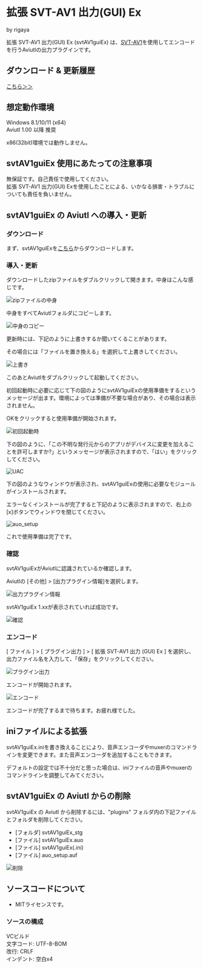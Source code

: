 
# 拡張 SVT-AV1 出力(GUI) Ex  
by rigaya  

拡張 SVT-AV1 出力(GUI) Ex (svtAV1guiEx) は、[SVT-AV1](https://gitlab.com/AOMediaCodec/SVT-AV1)を使用してエンコードを行うAviutlの出力プラグインです。

## ダウンロード & 更新履歴
[こちら＞＞](https://github.com/rigaya/svtAV1guiEx/releases)

## 想定動作環境
Windows 8.1/10/11 (x64)  
Aviutl 1.00 以降 推奨

x86(32bit)環境では動作しません。

## svtAV1guiEx 使用にあたっての注意事項
無保証です。自己責任で使用してください。  
拡張 SVT-AV1 出力(GUI) Exを使用したことによる、いかなる損害・トラブルについても責任を負いません。  

## svtAV1guiEx の Aviutl への導入・更新

### ダウンロード

まず、svtAV1guiExを[こちら](https://github.com/rigaya/svtAV1guiEx/releases)からダウンロードします。

### 導入・更新

ダウンロードしたzipファイルをダブルクリックして開きます。中身はこんな感じです。

![zipファイルの中身](./data/svtAV1guiEx_1_00_install_02.png)

中身をすべてAviutlフォルダにコピーします。

![中身のコピー](./data/svtAV1guiEx_1_00_install_03.png)

更新時には、下記のように上書きするか聞いてくることがあります。

その場合には「ファイルを置き換える」を選択して上書きしてください。

![上書き](./data/svtAV1guiEx_1_00_install_04.png)
  
  
  
このあとAviutlをダブルクリックして起動してください。

初回起動時に必要に応じて下の図のようにsvtAV1guiExの使用準備をするというメッセージが出ます。環境によっては準備が不要な場合があり、その場合は表示されません。

OKをクリックすると使用準備が開始されます。

![初回起動時](./data/svtAV1guiEx_1_00_install_05.png)
  
  
  
下の図のように、「この不明な発行元からのアプリがデバイスに変更を加えることを許可しますか?」というメッセージが表示されますので、「はい」をクリックしてください。

![UAC](./data/svtAV1guiEx_1_00_install_06.png)
  
  
  
下の図のようなウィンドウが表示され、svtAV1guiExの使用に必要なモジュールがインストールされます。

エラーなくインストールが完了すると下記のように表示されますので、右上の[x]ボタンでウィンドウを閉じてください。

![auo_setup](./data/svtAV1guiEx_1_00_install_11.png)

これで使用準備は完了です。

### 確認

svtAV1guiExがAviutlに認識されているか確認します。

Aviutlの [その他] > [出力プラグイン情報]を選択します。

![出力プラグイン情報](./data/svtAV1guiEx_1_00_install_07.png)


svtAV1guiEx 1.xxが表示されていれば成功です。

![確認](./data/svtAV1guiEx_1_00_install_09.png)


### エンコード
[ ファイル ] > [ プラグイン出力 ] > [ 拡張 SVT-AV1 出力 (GUI) Ex ] を選択し、出力ファイル名を入力して、「保存」をクリックしてください。

![プラグイン出力](./data/svtAV1guiEx_1_00_install_14.png)

エンコードが開始されます。

![エンコード](./data/svtAV1guiEx_1_00_install_10.png)

エンコードが完了するまで待ちます。お疲れ様でした。


## iniファイルによる拡張
svtAV1guiEx.iniを書き換えることにより、音声エンコーダやmuxerのコマンドラインを変更できます。また音声エンコーダを追加することもできます。

デフォルトの設定では不十分だと思った場合は、iniファイルの音声やmuxerのコマンドラインを調整してみてください。

## svtAV1guiEx の Aviutl からの削除

svtAV1guiEx の Aviutl から削除するには、"plugins" フォルダ内の下記ファイルとフォルダを削除してください。

- [フォルダ] svtAV1guiEx_stg
- [ファイル] svtAV1guiEx.auo
- [ファイル] svtAV1guiEx(.ini)
- [ファイル] auo_setup.auf

![削除](./data/svtAV1guiEx_1_00_uninstall_01.png)


## ソースコードについて
- MITライセンスです。

### ソースの構成
VCビルド  
文字コード: UTF-8-BOM  
改行: CRLF  
インデント: 空白x4  

